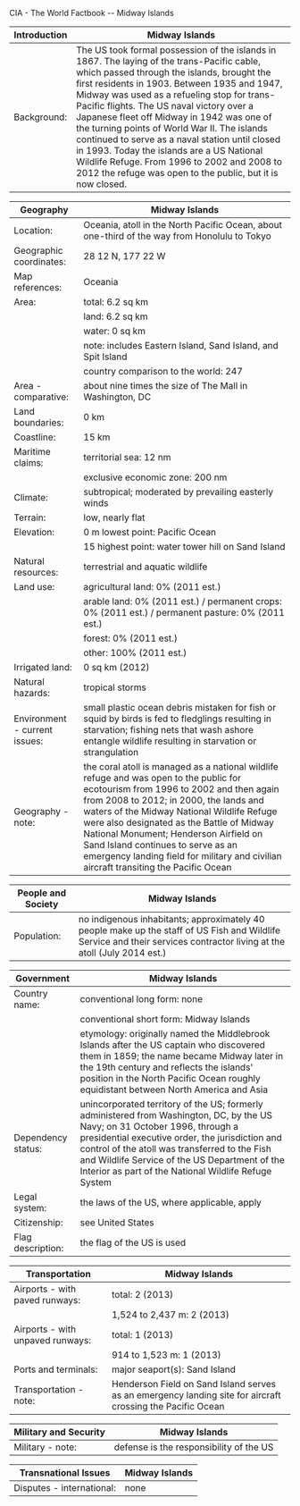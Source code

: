 CIA - The World Factbook -- Midway Islands

| Introduction | Midway Islands |
| --- | --- |
| Background: | The US took formal possession of the islands in 1867. The laying of the trans-Pacific cable, which passed through the islands, brought the first residents in 1903. Between 1935 and 1947, Midway was used as a refueling stop for trans-Pacific flights. The US naval victory over a Japanese fleet off Midway in 1942 was one of the turning points of World War II. The islands continued to serve as a naval station until closed in 1993. Today the islands are a US National Wildlife Refuge. From 1996 to 2002 and 2008 to 2012 the refuge was open to the public, but it is now closed. |

| Geography | Midway Islands |
| --- | --- |
| Location: | Oceania, atoll in the North Pacific Ocean, about one-third of the way from Honolulu to Tokyo |
| Geographic coordinates: | 28 12 N, 177 22 W |
| Map references: | Oceania |
| Area: | total: 6.2 sq km |
| | land: 6.2 sq km |
| | water: 0 sq km |
| | note: includes Eastern Island, Sand Island, and Spit Island |
| | country comparison to the world: 247 |
| Area - comparative: | about nine times the size of The Mall in Washington, DC |
| Land boundaries: | 0 km |
| Coastline: | 15 km |
| Maritime claims: | territorial sea: 12 nm |
| | exclusive economic zone: 200 nm |
| Climate: | subtropical; moderated by prevailing easterly winds |
| Terrain: | low, nearly flat |
| Elevation: | 0 m lowest point: Pacific Ocean |
| | 15 highest point: water tower hill on Sand Island |
| Natural resources: | terrestrial and aquatic wildlife |
| Land use: | agricultural land: 0% (2011 est.) |
| | arable land: 0% (2011 est.) / permanent crops: 0% (2011 est.) / permanent pasture: 0% (2011 est.) |
| | forest: 0% (2011 est.) |
| | other: 100% (2011 est.) |
| Irrigated land: | 0 sq km (2012) |
| Natural hazards: | tropical storms |
| Environment - current issues: | small plastic ocean debris mistaken for fish or squid by birds is fed to fledglings resulting in starvation; fishing nets that wash ashore entangle wildlife resulting in starvation or strangulation |
| Geography - note: | the coral atoll is managed as a national wildlife refuge and was open to the public for ecotourism from 1996 to 2002 and then again from 2008 to 2012; in 2000, the lands and waters of the Midway National Wildlife Refuge were also designated as the Battle of Midway National Monument; Henderson Airfield on Sand Island continues to serve as an emergency landing field for military and civilian aircraft transiting the Pacific Ocean |

| People and Society | Midway Islands |
| --- | --- |
| Population: | no indigenous inhabitants; approximately 40 people make up the staff of US Fish and Wildlife Service and their services contractor living at the atoll (July 2014 est.) |

| Government | Midway Islands |
| --- | --- |
| Country name: | conventional long form: none |
| | conventional short form: Midway Islands |
| | etymology: originally named the Middlebrook Islands after the US captain who discovered them in 1859; the name became Midway later in the 19th century and reflects the islands' position in the North Pacific Ocean roughly equidistant between North America and Asia |
| Dependency status: | unincorporated territory of the US; formerly administered from Washington, DC, by the US Navy; on 31 October 1996, through a presidential executive order, the jurisdiction and control of the atoll was transferred to the Fish and Wildlife Service of the US Department of the Interior as part of the National Wildlife Refuge System |
| Legal system: | the laws of the US, where applicable, apply |
| Citizenship: | see United States |
| Flag description: | the flag of the US is used |

| Transportation | Midway Islands |
| --- | --- |
| Airports - with paved runways: | total: 2 (2013) |
| | 1,524 to 2,437 m: 2 (2013) |
| Airports - with unpaved runways: | total: 1 (2013) |
| | 914 to 1,523 m: 1 (2013) |
| Ports and terminals: | major seaport(s): Sand Island |
| Transportation - note: | Henderson Field on Sand Island serves as an emergency landing site for aircraft crossing the Pacific Ocean |

| Military and Security | Midway Islands |
| --- | --- |
| Military - note: | defense is the responsibility of the US |

| Transnational Issues | Midway Islands |
| --- | --- |
| Disputes - international: | none |
